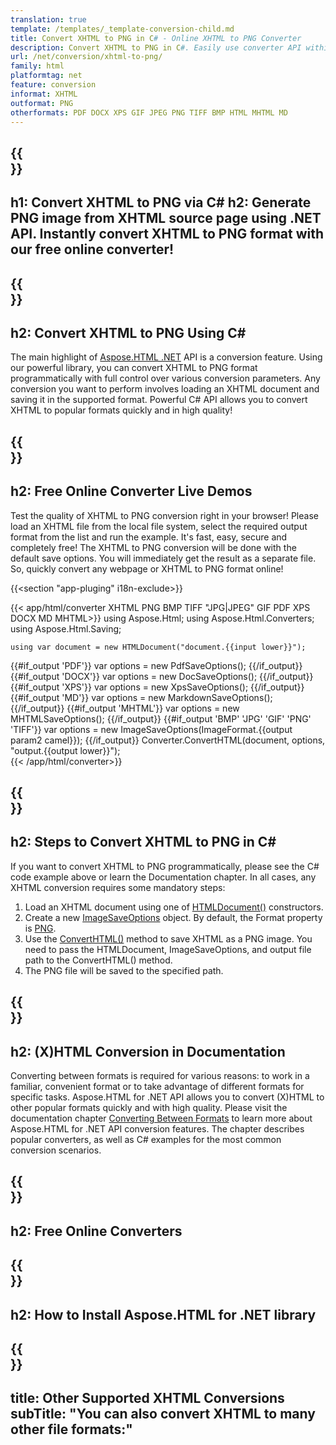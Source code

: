 ```yaml
---
translation: true
template: /templates/_template-conversion-child.md
title: Convert XHTML to PNG in C# - Online XHTML to PNG Converter
description: Convert XHTML to PNG in C#. Easily use converter API within ASP.NET or any .NET application. Try online XHTML to PNG Converter for free!
url: /net/conversion/xhtml-to-png/
family: html
platformtag: net
feature: conversion
informat: XHTML
outformat: PNG
otherformats: PDF DOCX XPS GIF JPEG PNG TIFF BMP HTML MHTML MD 
---
```


{{<section banner>}}
---
h1: Convert XHTML to PNG via C#
h2: Generate PNG image from XHTML source page using .NET API. Instantly convert XHTML to PNG format with our free online converter!
---

{{<section overview>}}
---
h2: Convert XHTML to PNG Using C#
---

The main highlight of [Aspose.HTML .NET](https://products.aspose.com/html/net/) API is a conversion feature. Using our powerful library, you can convert XHTML to PNG format programmatically with full control over various conversion parameters. Any conversion you want to perform involves loading an XHTML document and saving it in the supported format. Powerful C# API allows you to convert XHTML to popular formats quickly and in high quality!

{{<section demos>}}
---
h2: Free Online Converter Live Demos
---

Test the quality of XHTML to PNG conversion right in your browser! Please load an XHTML file from the local file system, select the required output format from the list and run the example. It's fast, easy, secure and completely free! The XHTML to PNG conversion will be done with the default save options. You will immediately get the result as a separate file. So, quickly convert any webpage or XHTML to PNG format online!

{{<section "app-pluging" i18n-exclude>}}

{{< app/html/converter XHTML PNG BMP TIFF "JPG|JPEG" GIF PDF XPS DOCX MD MHTML>}}
using Aspose.Html;
using Aspose.Html.Converters;
using Aspose.Html.Saving;

    using var document = new HTMLDocument("document.{{input lower}}");
{{#if_output 'PDF'}}
    var options = new PdfSaveOptions();
{{/if_output}}
{{#if_output 'DOCX'}}
    var options = new DocSaveOptions();
{{/if_output}}
{{#if_output 'XPS'}}
    var options = new XpsSaveOptions();
{{/if_output}}
{{#if_output 'MD'}}
    var options = new MarkdownSaveOptions();
{{/if_output}}
{{#if_output 'MHTML'}}
    var options = new MHTMLSaveOptions();
{{/if_output}}
{{#if_output 'BMP' 'JPG' 'GIF' 'PNG' 'TIFF'}}
    var options = new ImageSaveOptions(ImageFormat.{{output param2 camel}});
{{/if_output}}
    Converter.ConvertHTML(document, options, "output.{{output lower}}");   
{{< /app/html/converter>}} 


{{<section steps>}}
---
h2: Steps to Convert XHTML to PNG in C#
---

If you want to convert XHTML to PNG programmatically, please see the C# code example above or learn the Documentation chapter. In all cases, any XHTML conversion requires some mandatory steps:

1. Load an XHTML document using one of [HTMLDocument()](https://apireference.aspose.com/html/net/aspose.html/htmldocument) constructors.
1. Create a new [ImageSaveOptions](https://apireference.aspose.com/html/net/aspose.html.saving/imagesaveoptions) object. By default, the Format property is [PNG](https://apireference.aspose.com/html/net/aspose.html.rendering.image/imageformat). 
1.  Use the [ConvertHTML()](https://apireference.aspose.com/html/net/aspose.html.converters/converter/converthtml/) method to save XHTML as a PNG image. You need to pass the HTMLDocument, ImageSaveOptions, and output file path to the ConvertHTML() method.
1.  The PNG file will be saved to the specified path.


{{<section documentation>}}
---
h2: (X)HTML Conversion in Documentation
---

Converting between formats is required for various reasons: to work in a familiar, convenient format or to take advantage of different formats for specific tasks. Aspose.HTML for .NET API allows you to convert (X)HTML to other popular formats quickly and with high quality. Please visit the documentation chapter <a href="https://docs.aspose.com/html/net/converting-between-formats/" target="_blank">Converting Between Formats</a> to learn more about Aspose.HTML for .NET API conversion features. The chapter describes popular converters, as well as C# examples for the most common conversion scenarios.

{{<section online-converters>}}
---
h2: Free Online Converters
---

{{<section get-started>}}
---
h2: How to Install Aspose.HTML for .NET library
---

{{<section other-conversions>}}
---
title: Other Supported XHTML Conversions
subTitle: "You can also convert XHTML to many other file formats:"
---